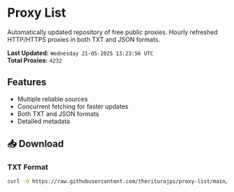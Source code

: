 # Proxy List

Automatically updated repository of free public proxies. Hourly refreshed HTTP/HTTPS proxies in both TXT and JSON formats.

**Last Updated:** `Wednesday 21-05-2025 13:23:56 UTC`  
**Total Proxies:** `4232`

## Features
- Multiple reliable sources
- Concurrent fetching for faster updates
- Both TXT and JSON formats
- Detailed metadata

## 📥 Download

### TXT Format
```bash
curl -O https://raw.githubusercontent.com/theriturajps/proxy-list/main/proxies.txt
